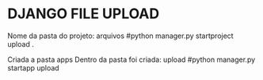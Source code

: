# DJANGO FILE UPLOAD

Nome da pasta do projeto: arquivos
#python manager.py startproject upload .

Criada a pasta apps
Dentro da pasta foi criada: upload
#python manager.py startapp upload


